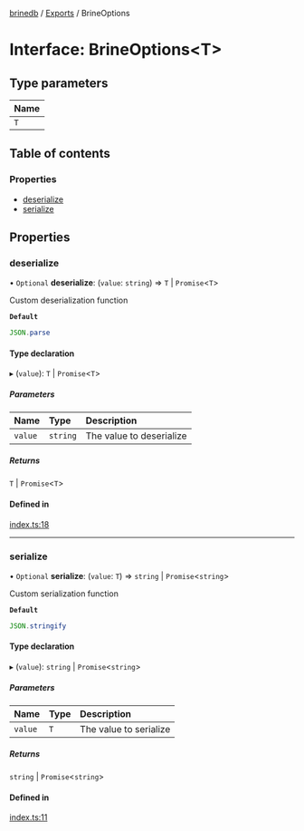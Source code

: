 [brinedb](../README.md) / [Exports](../modules.md) / BrineOptions

# Interface: BrineOptions\<T\>

## Type parameters

| Name |
| :------ |
| `T` |

## Table of contents

### Properties

- [deserialize](BrineOptions.md#deserialize)
- [serialize](BrineOptions.md#serialize)

## Properties

### deserialize

• `Optional` **deserialize**: (`value`: `string`) => `T` \| `Promise`\<`T`\>

Custom deserialization function

**`Default`**

```ts
JSON.parse
```

#### Type declaration

▸ (`value`): `T` \| `Promise`\<`T`\>

##### Parameters

| Name | Type | Description |
| :------ | :------ | :------ |
| `value` | `string` | The value to deserialize |

##### Returns

`T` \| `Promise`\<`T`\>

#### Defined in

[index.ts:18](https://github.com/dan-online/brinedb/blob/ab25ca8/src/index.ts#L18)

___

### serialize

• `Optional` **serialize**: (`value`: `T`) => `string` \| `Promise`\<`string`\>

Custom serialization function

**`Default`**

```ts
JSON.stringify
```

#### Type declaration

▸ (`value`): `string` \| `Promise`\<`string`\>

##### Parameters

| Name | Type | Description |
| :------ | :------ | :------ |
| `value` | `T` | The value to serialize |

##### Returns

`string` \| `Promise`\<`string`\>

#### Defined in

[index.ts:11](https://github.com/dan-online/brinedb/blob/ab25ca8/src/index.ts#L11)
